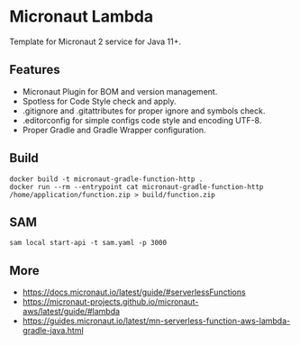 # Micronaut Lambda

Template for Micronaut 2 service for Java 11+.

## Features
- Micronaut Plugin for BOM and version management.
- Spotless for Code Style check and apply.
- .gitignore and .gitattributes for proper ignore and symbols check.
- .editorconfig for simple configs code style and encoding UTF-8.
- Proper Gradle and Gradle Wrapper configuration.

## Build

```shell
docker build -t micronaut-gradle-function-http .
docker run --rm --entrypoint cat micronaut-gradle-function-http /home/application/function.zip > build/function.zip
```

## SAM

```shell
sam local start-api -t sam.yaml -p 3000
```

## More
- https://docs.micronaut.io/latest/guide/#serverlessFunctions
- https://micronaut-projects.github.io/micronaut-aws/latest/guide/#lambda
- https://guides.micronaut.io/latest/mn-serverless-function-aws-lambda-gradle-java.html